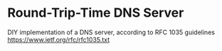 # Round-Trip-Time DNS Server
DIY implementation of a DNS server, according to RFC 1035 guidelines https://www.ietf.org/rfc/rfc1035.txt
